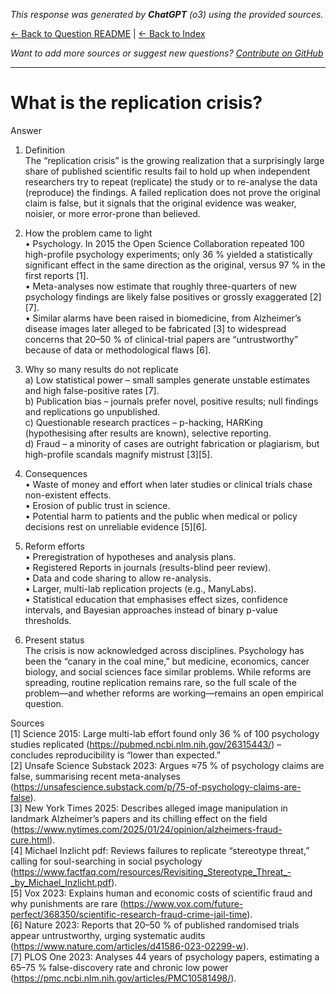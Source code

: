 <!-- 
Generated by: chatgpt
Model: o3
Prompt type: sources
Generated at: 2025-06-12T11:04:12.582196
-->

*This response was generated by **ChatGPT** (o3) using the provided sources.*

[← Back to Question README](README.md) | [← Back to Index](../README.md)

*Want to add more sources or suggest new questions? [Contribute on GitHub](https://github.com/justinwest/SuggestedSources)*

---

# What is the replication crisis?

Answer  

1. Definition  
The “replication crisis” is the growing realization that a surprisingly large share of published scientific results fail to hold up when independent researchers try to repeat (replicate) the study or to re-analyse the data (reproduce) the findings.  A failed replication does not prove the original claim is false, but it signals that the original evidence was weaker, noisier, or more error-prone than believed.  

2. How the problem came to light  
•  Psychology.  In 2015 the Open Science Collaboration repeated 100 high-profile psychology experiments; only 36 % yielded a statistically significant effect in the same direction as the original, versus 97 % in the first reports [1].  
•  Meta-analyses now estimate that roughly three-quarters of new psychology findings are likely false positives or grossly exaggerated [2][7].  
•  Similar alarms have been raised in biomedicine, from Alzheimer’s disease images later alleged to be fabricated [3] to widespread concerns that 20–50 % of clinical-trial papers are “untrustworthy” because of data or methodological flaws [6].  

3. Why so many results do not replicate  
a) Low statistical power – small samples generate unstable estimates and high false-positive rates [7].  
b) Publication bias – journals prefer novel, positive results; null findings and replications go unpublished.  
c) Questionable research practices – p-hacking, HARKing (hypothesising after results are known), selective reporting.  
d) Fraud – a minority of cases are outright fabrication or plagiarism, but high-profile scandals magnify mistrust [3][5].  

4. Consequences  
•  Waste of money and effort when later studies or clinical trials chase non-existent effects.  
•  Erosion of public trust in science.  
•  Potential harm to patients and the public when medical or policy decisions rest on unreliable evidence [5][6].  

5. Reform efforts  
•  Preregistration of hypotheses and analysis plans.  
•  Registered Reports in journals (results-blind peer review).  
•  Data and code sharing to allow re-analysis.  
•  Larger, multi-lab replication projects (e.g., ManyLabs).  
•  Statistical education that emphasises effect sizes, confidence intervals, and Bayesian approaches instead of binary p-value thresholds.  

6. Present status  
The crisis is now acknowledged across disciplines.  Psychology has been the “canary in the coal mine,” but medicine, economics, cancer biology, and social sciences face similar problems.  While reforms are spreading, routine replication remains rare, so the full scale of the problem—and whether reforms are working—remains an open empirical question.  

Sources  
[1] Science 2015: Large multi-lab effort found only 36 % of 100 psychology studies replicated (https://pubmed.ncbi.nlm.nih.gov/26315443/) – concludes reproducibility is “lower than expected.”  
[2] Unsafe Science Substack 2023: Argues ≈75 % of psychology claims are false, summarising recent meta-analyses (https://unsafescience.substack.com/p/75-of-psychology-claims-are-false).  
[3] New York Times 2025: Describes alleged image manipulation in landmark Alzheimer’s papers and its chilling effect on the field (https://www.nytimes.com/2025/01/24/opinion/alzheimers-fraud-cure.html).  
[4] Michael Inzlicht pdf: Reviews failures to replicate “stereotype threat,” calling for soul-searching in social psychology (https://www.factfaq.com/resources/Revisiting_Stereotype_Threat_-_by_Michael_Inzlicht.pdf).  
[5] Vox 2023: Explains human and economic costs of scientific fraud and why punishments are rare (https://www.vox.com/future-perfect/368350/scientific-research-fraud-crime-jail-time).  
[6] Nature 2023: Reports that 20–50 % of published randomised trials appear untrustworthy, urging systematic audits (https://www.nature.com/articles/d41586-023-02299-w).  
[7] PLOS One 2023: Analyses 44 years of psychology papers, estimating a 65–75 % false-discovery rate and chronic low power (https://pmc.ncbi.nlm.nih.gov/articles/PMC10581498/).